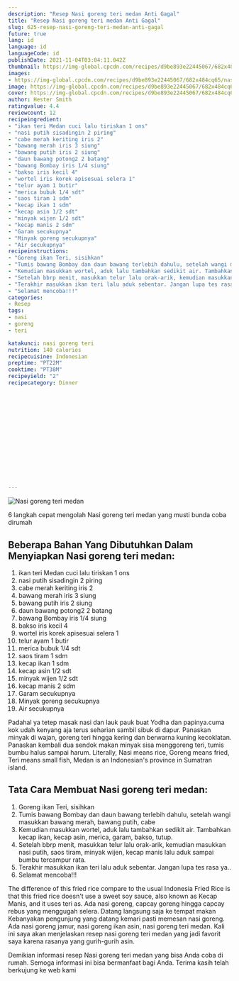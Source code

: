 ```yaml
---
description: "Resep Nasi goreng teri medan Anti Gagal"
title: "Resep Nasi goreng teri medan Anti Gagal"
slug: 625-resep-nasi-goreng-teri-medan-anti-gagal
future: true
lang: id
language: id
languageCode: id
publishDate: 2021-11-04T03:04:11.042Z 
thumbnail: https://img-global.cpcdn.com/recipes/d9be893e22445067/682x484cq65/nasi-goreng-teri-medan-foto-resep-utama.webp
images:
- https://img-global.cpcdn.com/recipes/d9be893e22445067/682x484cq65/nasi-goreng-teri-medan-foto-resep-utama.webp
image: https://img-global.cpcdn.com/recipes/d9be893e22445067/682x484cq65/nasi-goreng-teri-medan-foto-resep-utama.webp
cover: https://img-global.cpcdn.com/recipes/d9be893e22445067/682x484cq65/nasi-goreng-teri-medan-foto-resep-utama.webp
author: Hester Smith
ratingvalue: 4.4
reviewcount: 12
recipeingredient:
- "ikan teri Medan cuci lalu tiriskan 1 ons"
- "nasi putih sisadingin 2 piring"
- "cabe merah keriting iris 2"
- "bawang merah iris 3 siung"
- "bawang putih iris 2 siung"
- "daun bawang potong2 2 batang"
- "bawang Bombay iris 1/4 siung"
- "bakso iris kecil 4"
- "wortel iris korek apisesuai selera 1"
- "telur ayam 1 butir"
- "merica bubuk 1/4 sdt"
- "saos tiram 1 sdm"
- "kecap ikan 1 sdm"
- "kecap asin 1/2 sdt"
- "minyak wijen 1/2 sdt"
- "kecap manis 2 sdm"
- "Garam secukupnya"
- "Minyak goreng secukupnya"
- "Air secukupnya"
recipeinstructions:
- "Goreng ikan Teri, sisihkan"
- "Tumis bawang Bombay dan daun bawang terlebih dahulu, setelah wangi masukkan bawang merah, bawang putih, cabe"
- "Kemudian masukkan wortel, aduk lalu tambahkan sedikit air. Tambahkan kecap ikan, kecap asin, merica, garam, bakso, tutup."
- "Setelah bbrp menit, masukkan telur lalu orak-arik, kemudian masukkan nasi putih, saos tiram, minyak wijen, kecap manis lalu aduk sampai bumbu tercampur rata."
- "Terakhir masukkan ikan teri lalu aduk sebentar. Jangan lupa tes rasa ya.."
- "Selamat mencoba!!!"
categories:
- Resep
tags:
- nasi
- goreng
- teri

katakunci: nasi goreng teri 
nutrition: 140 calories
recipecuisine: Indonesian
preptime: "PT22M"
cooktime: "PT38M"
recipeyield: "2"
recipecategory: Dinner


     
    
    
    
    
    
    
    
    
    
    
      
    
---
```



![Nasi goreng teri medan](https://img-global.cpcdn.com/recipes/d9be893e22445067/682x484cq65/nasi-goreng-teri-medan-foto-resep-utama.webp)

6 langkah cepat mengolah  Nasi goreng teri medan yang musti bunda coba dirumah

<!--inarticleads1-->

## Beberapa Bahan Yang Dibutuhkan Dalam Menyiapkan Nasi goreng teri medan:

1. ikan teri Medan cuci lalu tiriskan 1 ons
1. nasi putih sisadingin 2 piring
1. cabe merah keriting iris 2
1. bawang merah iris 3 siung
1. bawang putih iris 2 siung
1. daun bawang potong2 2 batang
1. bawang Bombay iris 1/4 siung
1. bakso iris kecil 4
1. wortel iris korek apisesuai selera 1
1. telur ayam 1 butir
1. merica bubuk 1/4 sdt
1. saos tiram 1 sdm
1. kecap ikan 1 sdm
1. kecap asin 1/2 sdt
1. minyak wijen 1/2 sdt
1. kecap manis 2 sdm
1. Garam secukupnya
1. Minyak goreng secukupnya
1. Air secukupnya

Padahal ya tetep masak nasi dan lauk pauk buat Yodha dan papinya.cuma kok udah kenyang aja terus seharian sambil sibuk di dapur. Panaskan minyak di wajan, goreng teri hingga kering dan berwarna kuning kecoklatan. Panaskan kembali dua sendok makan minyak sisa menggoreng teri, tumis bumbu halus sampai harum. Literally, Nasi means rice, Goreng means fried, Teri means small fish, Medan is an Indonesian&#39;s province in Sumatran island. 

<!--inarticleads2-->

## Tata Cara Membuat Nasi goreng teri medan:

1. Goreng ikan Teri, sisihkan
1. Tumis bawang Bombay dan daun bawang terlebih dahulu, setelah wangi masukkan bawang merah, bawang putih, cabe
1. Kemudian masukkan wortel, aduk lalu tambahkan sedikit air. Tambahkan kecap ikan, kecap asin, merica, garam, bakso, tutup.
1. Setelah bbrp menit, masukkan telur lalu orak-arik, kemudian masukkan nasi putih, saos tiram, minyak wijen, kecap manis lalu aduk sampai bumbu tercampur rata.
1. Terakhir masukkan ikan teri lalu aduk sebentar. Jangan lupa tes rasa ya..
1. Selamat mencoba!!!


The difference of this fried rice compare to the usual Indonesia Fried Rice is that this fried rice doesn&#39;t use a sweet soy sauce, also known as Kecap Manis, and it uses teri as. Ada nasi goreng, capcay goreng hingga capcay rebus yang menggugah selera. Datang langsung saja ke tempat makan Kebanyakan pengunjung yang datang kemari pasti memesan nasi goreng. Ada nasi goreng jamur, nasi goreng ikan asin, nasi goreng teri medan. Kali ini saya akan menjelaskan resep nasi goreng teri medan yang jadi favorit saya karena rasanya yang gurih-gurih asin. 

Demikian informasi  resep Nasi goreng teri medan   yang bisa Anda coba di rumah. Semoga informasi ini bisa bermanfaat bagi Anda. Terima kasih telah berkujung ke web kami
